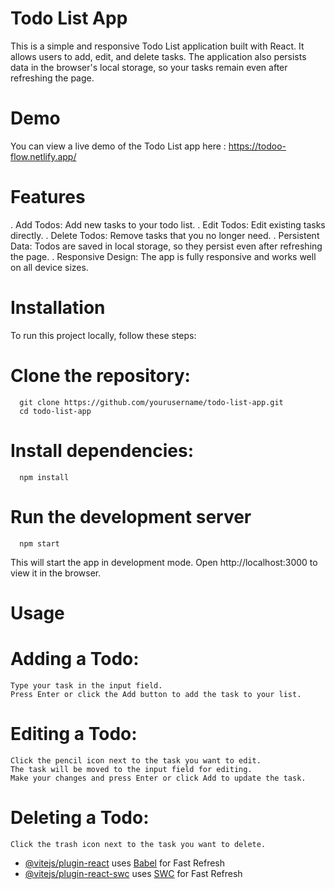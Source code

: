 # Todo List App

This is a simple and responsive Todo List application built with React. It allows users to add, edit, and delete tasks. The application also persists data in the browser's local storage, so your tasks remain even after refreshing the page.

# Demo

You can view a live demo of the Todo List app here : https://todoo-flow.netlify.app/

# Features

. Add Todos: Add new tasks to your todo list.
. Edit Todos: Edit existing tasks directly.
. Delete Todos: Remove tasks that you no longer need.
. Persistent Data: Todos are saved in local storage, so they persist even after refreshing the page.
. Responsive Design: The app is fully responsive and works well on all device sizes.

# Installation

To run this project locally, follow these steps:

  # Clone the repository:
      git clone https://github.com/yourusername/todo-list-app.git
      cd todo-list-app
    
  # Install dependencies:
      npm install

  # Run the development server
      npm start
This will start the app in development mode. Open http://localhost:3000 to view it in the browser.

# Usage

  # Adding a Todo:
    Type your task in the input field.
    Press Enter or click the Add button to add the task to your list.
  
  # Editing a Todo:
    Click the pencil icon next to the task you want to edit.
    The task will be moved to the input field for editing.
    Make your changes and press Enter or click Add to update the task.
  
  # Deleting a Todo:
    Click the trash icon next to the task you want to delete.





- [@vitejs/plugin-react](https://github.com/vitejs/vite-plugin-react/blob/main/packages/plugin-react/README.md) uses [Babel](https://babeljs.io/) for Fast Refresh
- [@vitejs/plugin-react-swc](https://github.com/vitejs/vite-plugin-react-swc) uses [SWC](https://swc.rs/) for Fast Refresh

